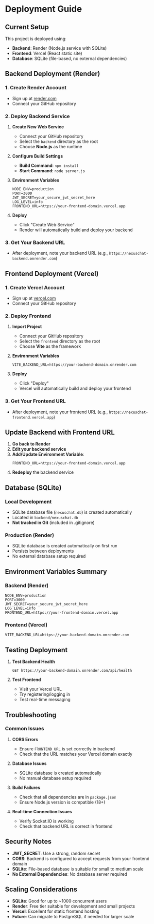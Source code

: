 # Deployment Guide

## Current Setup

This project is deployed using:
- **Backend**: Render (Node.js service with SQLite)
- **Frontend**: Vercel (React static site)
- **Database**: SQLite (file-based, no external dependencies)

## Backend Deployment (Render)

### 1. Create Render Account
- Sign up at [render.com](https://render.com)
- Connect your GitHub repository

### 2. Deploy Backend Service
1. **Create New Web Service**
   - Connect your GitHub repository
   - Select the `backend` directory as the root
   - Choose **Node.js** as the runtime

2. **Configure Build Settings**
   - **Build Command**: `npm install`
   - **Start Command**: `node server.js`

3. **Environment Variables**
   ```
   NODE_ENV=production
   PORT=3000
   JWT_SECRET=your_secure_jwt_secret_here
   LOG_LEVEL=info
   FRONTEND_URL=https://your-frontend-domain.vercel.app
   ```

4. **Deploy**
   - Click "Create Web Service"
   - Render will automatically build and deploy your backend

### 3. Get Your Backend URL
- After deployment, note your backend URL (e.g., `https://nexuschat-backend.onrender.com`)

## Frontend Deployment (Vercel)

### 1. Create Vercel Account
- Sign up at [vercel.com](https://vercel.com)
- Connect your GitHub repository

### 2. Deploy Frontend
1. **Import Project**
   - Connect your GitHub repository
   - Select the `frontend` directory as the root
   - Choose **Vite** as the framework

2. **Environment Variables**
   ```
   VITE_BACKEND_URL=https://your-backend-domain.onrender.com
   ```

3. **Deploy**
   - Click "Deploy"
   - Vercel will automatically build and deploy your frontend

### 3. Get Your Frontend URL
- After deployment, note your frontend URL (e.g., `https://nexuschat-frontend.vercel.app`)

## Update Backend with Frontend URL

1. **Go back to Render**
2. **Edit your backend service**
3. **Add/Update Environment Variable**:
   ```
   FRONTEND_URL=https://your-frontend-domain.vercel.app
   ```
4. **Redeploy** the backend service

## Database (SQLite)

### Local Development
- SQLite database file (`nexuschat.db`) is created automatically
- Located in `backend/nexuschat.db`
- **Not tracked in Git** (included in .gitignore)

### Production (Render)
- SQLite database is created automatically on first run
- Persists between deployments
- No external database setup required

## Environment Variables Summary

### Backend (Render)
```
NODE_ENV=production
PORT=3000
JWT_SECRET=your_secure_jwt_secret_here
LOG_LEVEL=info
FRONTEND_URL=https://your-frontend-domain.vercel.app
```

### Frontend (Vercel)
```
VITE_BACKEND_URL=https://your-backend-domain.onrender.com
```

## Testing Deployment

1. **Test Backend Health**
   ```
   GET https://your-backend-domain.onrender.com/api/health
   ```

2. **Test Frontend**
   - Visit your Vercel URL
   - Try registering/logging in
   - Test real-time messaging

## Troubleshooting

### Common Issues

1. **CORS Errors**
   - Ensure `FRONTEND_URL` is set correctly in backend
   - Check that the URL matches your Vercel domain exactly

2. **Database Issues**
   - SQLite database is created automatically
   - No manual database setup required

3. **Build Failures**
   - Check that all dependencies are in `package.json`
   - Ensure Node.js version is compatible (18+)

4. **Real-time Connection Issues**
   - Verify Socket.IO is working
   - Check that backend URL is correct in frontend

## Security Notes

- **JWT_SECRET**: Use a strong, random secret
- **CORS**: Backend is configured to accept requests from your frontend domain
- **SQLite**: File-based database is suitable for small to medium scale
- **No External Dependencies**: No database server required

## Scaling Considerations

- **SQLite**: Good for up to ~1000 concurrent users
- **Render**: Free tier suitable for development and small projects
- **Vercel**: Excellent for static frontend hosting
- **Future**: Can migrate to PostgreSQL if needed for larger scale 